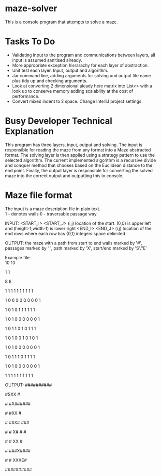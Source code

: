 # maze-solver
This is a console program that attempts to solve a maze.

Tasks To Do
===========
* Validating input to the program and communications between layers, all input is assumed sanitised already.
* More appropriate exception hierarachy for each layer of abstraction. 
* Unit test each layer. Input, output and algorithm.
* Jar command line, adding arguments for solving and output file name plus tidy up and checking arguments.
* Look at converting 2 dimensional aleady here matrix into List<> with a look up to conserve memory adding scalability at the cost of performance.
* Convert mixed indent to 2 space. Change IntelliJ project settings. 

Busy Developer Technical Explanation
====================================
This program has three layers, input, output and solving. The input is responsible for reading the maze from any format into a Maze abstracted format. The solving layer is then applied using a strategy pattern to use the selected algorithm. The current implemented algorithm is a recursive divide and conquer method that chooses based on the Euclidean distance to the end point. Finally, the output layer is responsible for converting the solved maze into the correct output and outputting this to console. 

Maze file format
================

The input is a maze description file in plain text.  
 1 - denotes walls
 0 - traversable passage way

INPUT:
<HEIGHT> <WIDTH><CR>
<START_I> <START_J><CR>		(i,j) location of the start. (0,0) is upper left and (height-1,width-1) is lower right
<END_I> <END_J><CR>		(i,j) location of the end
<HEIGHT> rows where each row has <WIDTH> {0,1} integers space delimited

OUTPUT:
 the maze with a path from start to end
 walls marked by '#', passages marked by ' ', path marked by 'X', start/end marked by 'S'/'E'

Example file:  
10 10

1 1

8 8

1 1 1 1 1 1 1 1 1 1

1 0 0 0 0 0 0 0 0 1

1 0 1 0 1 1 1 1 1 1

1 0 1 0 0 0 0 0 0 1

1 0 1 1 0 1 0 1 1 1

1 0 1 0 0 1 0 1 0 1

1 0 1 0 0 0 0 0 0 1

1 0 1 1 1 0 1 1 1 1

1 0 1 0 0 0 0 0 0 1

1 1 1 1 1 1 1 1 1 1

OUTPUT:
##########

\#SXX     #

\# #X######

\# #XX    #

\# ##X# ###

\# # X# # #

\# # XX   #

\# ###X####

\# #  XXXE#

##########

